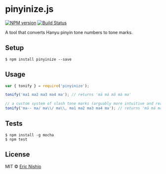 pinyinize.js
============

[![NPM version][npm-image]][npm-url]
[![Build Status][travis-image]][travis-url]

A tool that converts Hanyu pinyin tone numbers to tone marks.

## Setup

```
$ npm install pinyinize --save
```

## Usage

```javascript
var { tonify } = require('pinyinize');

tonify('ma1 ma2 ma3 ma4 ma'); // returns 'mā má mǎ mà ma'

// a custom system of slash tone marks (arguably more intuitive and readable than numbers) is also allowed
tonify('ma-- ma/ ma\\/ ma\\, ma1 ma2 ma3 ma4 ma'); // returns 'mā má mǎ mà, mā má mǎ mà ma'
```

## Tests

```
$ npm install -g mocha
$ npm test
```

## License

MIT © [Eric Nishio](http://ericnish.io)

[npm-url]: https://npmjs.org/package/pinyinize
[npm-image]: https://img.shields.io/npm/v/pinyinize.svg?style=flat-square

[travis-url]: https://travis-ci.org/ericnishio/pinyinize.js
[travis-image]: https://img.shields.io/travis/ericnishio/pinyinize.js.svg?style=flat-square

